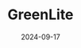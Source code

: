 ---  
layout: startup_page  
title: "GreenLite"  
id: "greenlite.com"  
permalink: "/greenlitegreenlite.com09172024/"  
website: "https://www.greenlite.com"  
funding_round: "Series A"  
funding_amount: "$28.5M"  
investors: "Craft Ventures, 53 Stations, Trust Ventures, LiveOak Ventures"  
about: "GreenLite is a construction technology company that streamlines the permitting process for builders, developers, and municipalities. Its platform and Private Plan Review service automate and standardize permitting across jurisdictions, reducing time and labor while improving predictability. This approach benefits both developers, saving them money and time, and local governments by improving efficiency."  
markets: "Construction Technology, Software Development, Architecture, Commercial Real Estate, Real Estate"  
hq: "New York, New York, United States"  
founded_year: "2022"  
linkedin: "https://www.linkedin.com/company/greenlite-technologies"  
twitter: "https://twitter.com/GreenLiteTech"  
instagram: ""  
facebook: ""  
crunchbase: "https://www.crunchbase.com/organization/greenlite-technologies"  
pitchbook: "https://pitchbook.com/profiles/company/534561-49"  

date_display: "17-Sep-2024"  
date: "2024-09-17"

# SEO Optimization  
meta_title: "GreenLite - Series A Funding ($28.5M)"  
meta_description: "GreenLite, GreenLite is a construction technology company that streamlines the permitting process for builders, developers, and municipalities. Its platform and ..."  
meta_keywords: "GreenLite, Construction Technology, Software Development, Architecture, Commercial Real Estate, Real Estate, Series A funding"  
canonical_url: "https://startup.projectstartups.com/greenlitegreenlite.com09172024/"  
---